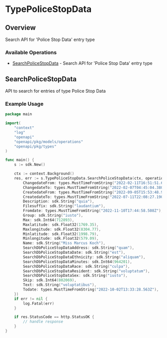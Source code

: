 # TypePoliceStopData

## Overview

Search API for 'Police Stop Data' entry type

### Available Operations

* [SearchPoliceStopData](#searchpolicestopdata) - Search API for 'Police Stop Data' entry type

## SearchPoliceStopData

API to search for entries of type Police Stop Data

### Example Usage

```go
package main

import(
	"context"
	"log"
	"openapi"
	"openapi/pkg/models/operations"
	"openapi/pkg/types"
)

func main() {
    s := sdk.New()

    ctx := context.Background()
    res, err := s.TypePoliceStopData.SearchPoliceStopData(ctx, operations.SearchPoliceStopDataRequest{
        ChangedateFrom: types.MustTimeFromString("2022-02-11T16:51:51.667Z"),
        ChangedateTo: types.MustTimeFromString("2022-02-07T04:45:04.380Z"),
        CreatedateFrom: types.MustTimeFromString("2022-09-05T15:53:48.964Z"),
        CreatedateTo: types.MustTimeFromString("2022-07-11T22:08:27.190Z"),
        Description: sdk.String("quia"),
        Filesuffix: sdk.String("laudantium"),
        Fromdate: types.MustTimeFromString("2022-11-10T17:44:58.508Z"),
        Group: sdk.String("iusto"),
        Max: sdk.Int64(712893),
        Maxlatitude: sdk.Float32(1769.35),
        Maxlongitude: sdk.Float32(8304.77),
        Minlatitude: sdk.Float32(1998.79),
        Minlongitude: sdk.Float32(579.09),
        Name: sdk.String("Miss Marcus Koch"),
        SearchDbPoliceStopDataAddress: sdk.String("quam"),
        SearchDbPoliceStopDataDate: sdk.String("est"),
        SearchDbPoliceStopDataEthnicity: sdk.String("aliquam"),
        SearchDbPoliceStopDataMinutes: sdk.Int64(964201),
        SearchDbPoliceStopDataRace: sdk.String("culpa"),
        SearchDbPoliceStopDataResident: sdk.String("voluptatum"),
        SearchDbPoliceStopDataSex: sdk.String("iusto"),
        Skip: sdk.Int64(802069),
        Text: sdk.String("voluptatibus"),
        Todate: types.MustTimeFromString("2022-10-02T13:33:28.563Z"),
    })
    if err != nil {
        log.Fatal(err)
    }

    if res.StatusCode == http.StatusOK {
        // handle response
    }
}
```
